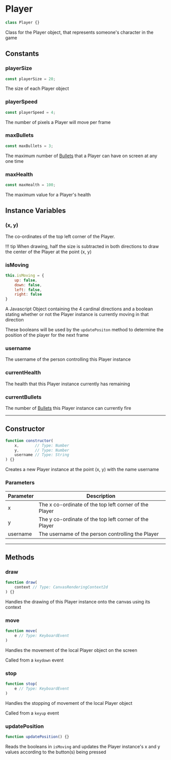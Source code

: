 # Player
```js
class Player {}
```

Class for the Player object, that represents someone's character in the game

## Constants

### playerSize
```js
const playerSize = 20;
```

The size of each Player object

### playerSpeed
```js
const playerSpeed = 4;
```

The number of pixels a Player will move per frame

### maxBullets
```js
const maxBullets = 3;
```

The maximum number of [Bullets][1] that a Player can have on screen at any one time

### maxHealth
```js
const maxHealth = 100;
```

The maximum value for a Player's health

## Instance Variables

### (x, y)

The co-ordinates of the top left corner of the Player.

!!! tip
	When drawing, half the size is subtracted in both directions to draw the center of the Player at the point (x, y)

### isMoving
```js
this.isMoving = {
	up: false,
	down: false,
	left: false,
	right: false
}
```

A Javascript Object containing the 4 cardinal directions and a boolean stating whether or not the Player instance is currently moving in that direction

These booleans will be used by the `updatePositon` method to determine the position of the player for the next frame

### username

The username of the person controlling this Player instance

### currentHealth

The health that this Player instance currently has remaining

### currentBullets

The number of [Bullets][1] this Player instance can currently fire

***

## Constructor
```js
function constructor(
    x,       // Type: Number
    y,       // Type: Number
    username // Type: String
) {}
```

Creates a new Player instance at the point (x, y) with the name username

### Parameters
| Parameter |                        Description                        |
| --------- | --------------------------------------------------------- |
|     x     |  The x co-ordinate of the top left corner of the Player   |
|     y     |  The y co-ordinate of the top left corner of the Player   |
|  username |     The username of the person controlling the Player     |

***

## Methods

### draw
```js
function draw(
    context // Type: CanvasRenderingContext2d
) {}
```

Handles the drawing of this Player instance onto the canvas using its context

### move
```js
function move(
	e // Type: KeyboardEvent
)
```

Handles the movement of the local Player object on the screen

Called from a `keydown` event

### stop
```js
function stop(
	e // Type: KeyboardEvent
)
```

Handles the stopping of movement of the local Player object

Called from a `keyup` event

### updatePosition
```js
function updatePosition() {}
```

Reads the booleans in `isMoving` and updates the Player instance's x and y values according to the button(s) being pressed

[1]: /game/bullet "Bullet"
